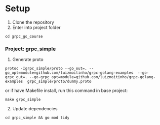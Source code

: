 # Setup
1. Clone the repository
2. Enter into project folder
```shell
cd grpc_go_course
```

### Project: grpc_simple

1. Generate proto
```shell
protoc -Igrpc_simple/proto --go_out=. --go_opt=module=github.com/luizmoitinho/grpc-golang-examples  --go-grpc_out=. --go-grpc_opt=module=github.com/luizmoitinho/grpc-golang-examples  grpc_simple/proto/dummy.proto
```
or if have Makefile install, run this command in base project:
```shell
make grpc_simple
```

2. Update dependencies
```shell
cd grpc_simple && go mod tidy
```